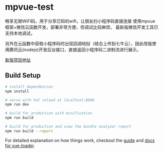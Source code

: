 # mpvue-test

  畅享无限WiFi码，用于分享已知的wifi，让朋友扫小程序码直接连接
  使用mpvue框架+微信云函数开发，部署非常方便，但调试比较麻烦，
  最新版微信开发工具已支持本地调试。

  另外在云函数中获取小程序码时出现回调地狱（结合上传到七牛云），因此改版使用腾讯云(nodejs)开发后台接口，直接返回小程序码二进制流进行展示。

[新版项目地址](https://github.com/ywzhou123/mpvue-node-wifi)



## Build Setup

``` bash
# install dependencies
npm install

# serve with hot reload at localhost:8080
npm run dev

# build for production with minification
npm run build

# build for production and view the bundle analyzer report
npm run build --report
```

For detailed explanation on how things work, checkout the [guide](http://vuejs-templates.github.io/webpack/) and [docs for vue-loader](http://vuejs.github.io/vue-loader).
